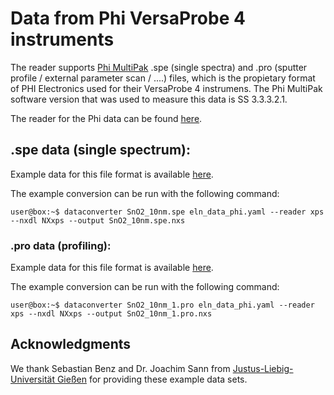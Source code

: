# Data from Phi VersaProbe 4 instruments

The reader supports [Phi MultiPak](https://www.phi.com/surface-analysis-equipment/genesis.html#software:multi-pak-data-reduction-software/) .spe (single spectra) and .pro (sputter profile / external parameter scan / ....) files, which is the propietary format of PHI Electronics used for their VersaProbe 4 instrumens. The Phi MultiPak software version that was used to measure this data is SS 3.3.3.2.1. 

<!-- How is this data structured -->

The reader for the Phi data can be found [here](https://github.com/FAIRmat-NFDI/pynxtools-xps/tree/main/src/pynxtools_xps/phi).

## .spe data (single spectrum):

Example data for this file format is available [here](https://github.com/FAIRmat-NFDI/pynxtools-xps/tree/main/examples/phi).

The example conversion can be run with the following command:
```console_
user@box:~$ dataconverter SnO2_10nm.spe eln_data_phi.yaml --reader xps --nxdl NXxps --output SnO2_10nm.spe.nxs
```

### .pro data (profiling):
Example data for this file format is available [here](https://github.com/FAIRmat-NFDI/pynxtools-xps/tree/main/examples/phi).

The example conversion can be run with the following command:

```console_
user@box:~$ dataconverter SnO2_10nm_1.pro eln_data_phi.yaml --reader xps --nxdl NXxps --output SnO2_10nm_1.pro.nxs
```

## Acknowledgments
We thank Sebastian Benz and Dr. Joachim Sann from [Justus-Liebig-Universität Gießen](https://www.uni-giessen.de/de) for providing these example data sets.
